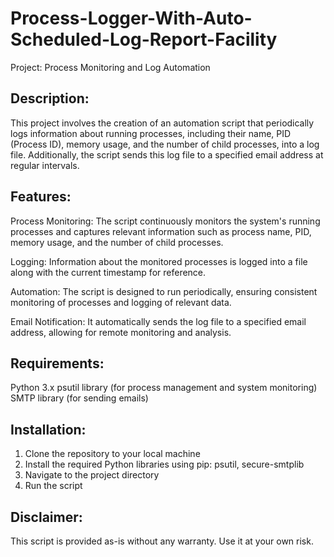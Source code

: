 # Process-Logger-With-Auto-Scheduled-Log-Report-Facility

Project: Process Monitoring and Log Automation

## Description:

This project involves the creation of an automation script that periodically logs information about running processes, including their name, PID (Process ID), memory usage, and the number of child processes, into a log file. Additionally, the script sends this log file to a specified email address at regular intervals.

## Features:

Process Monitoring: The script continuously monitors the system's running processes and captures relevant information such as process name, PID, memory usage, and the number of child processes.

Logging: Information about the monitored processes is logged into a file along with the current timestamp for reference.

Automation: The script is designed to run periodically, ensuring consistent monitoring of processes and logging of relevant data.

Email Notification: It automatically sends the log file to a specified email address, allowing for remote monitoring and analysis.

## Requirements:

Python 3.x
psutil library (for process management and system monitoring)
SMTP library (for sending emails)

## Installation:

1. Clone the repository to your local machine
2. Install the required Python libraries using pip: psutil, secure-smtplib
3. Navigate to the project directory
4. Run the script


## Disclaimer:
This script is provided as-is without any warranty. Use it at your own risk.








